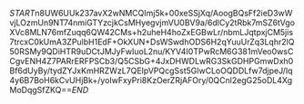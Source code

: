 $START$n8UW6UUk237avX2wNMCQImj5k+00xeSSjXq/AoogBQsFf2ieD3wWvjLOzmUn9NT74nmiGTYzcjkCsMHyegvjmVU0BV9a/6dlCy2tRbk7mSZ6tVgoXVc8MLN76mfZuqq6QW42CMs+h2uheH4hoZxEGBwLr/nbmLJqtpxjCM5jis7trcxC0kUmA3ZPulbH1EdF+OkXUN+DsWSwdhODS6H2qYuuUrZq3Lqhr2lQ50RSMy9QDiHTR9uDCtJMJyFwIuoL2nu/KYV4I0TPwRcM6G381mVeo0wsCCgvENH4Z7PARrERFPSCb3/Q5CSbG+4JxDHWDLwRG3SkGDHPGmwDxh0Bf6dUyBy/tydZYJxKmHRZWzL7QEIpVPQcgSst5GlwCLoOQDDLfw7djpeJ/Iq4y6B7BoH6kCvUHjBk+/yoIwFxyPri8KzOerZRjAFOry/0QCnl2egG25oDL4XgMoDqgSfZKQ==$END$